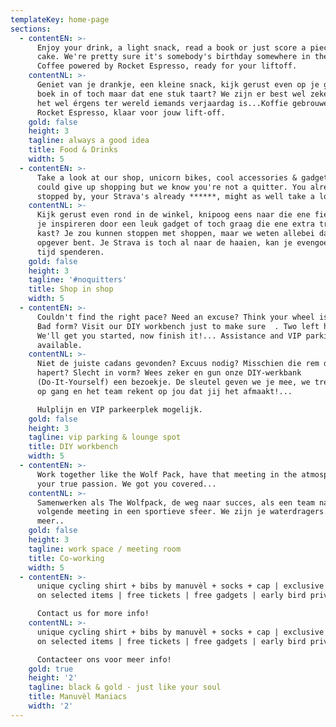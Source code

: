 ```yaml
---
templateKey: home-page
sections:
  - contentEN: >-
      Enjoy your drink, a light snack, read a book or just score a piece of
      cake. We're pretty sure it's somebody's birthday somewhere in the world.
      Coffee powered by Rocket Espresso, ready for your liftoff.
    contentNL: >-
      Geniet van je drankje, een kleine snack, kijk gerust even op je gemak een
      boek in of toch maar dat ene stuk taart? We zijn er best wel zeker van dat
      het wel érgens ter wereld iemands verjaardag is...Koffie gebrouwen door
      Rocket Espresso, klaar voor jouw lift-off.
    gold: false
    height: 3
    tagline: always a good idea
    title: Food & Drinks
    width: 5
  - contentEN: >-
      Take a look at our shop, unicorn bikes, cool accessories & gadgets. You
      could give up shopping but we know you're not a quitter. You already
      stopped by, your Strava's already ******, might as well take a look!
    contentNL: >-
      Kijk gerust even rond in de winkel, knipoog eens naar die ene fiets, laat
      je inspireren door een leuk gadget of toch graag die ene extra trui in de
      kast? Je zou kunnen stoppen met shoppen, maar we weten allebei dat je geen
      opgever bent. Je Strava is toch al naar de haaien, kan je evengoed hier je
      tijd spenderen.
    gold: false
    height: 3
    tagline: '#noquitters'
    title: Shop in shop
    width: 5
  - contentEN: >-
      Couldn't find the right pace? Need an excuse? Think your wheel is jammed?
      Bad form? Visit our DIY workbench just to make sure  . Two left hands?
      We'll get you started, now finish it!... Assistance and VIP parking
      available.
    contentNL: >-
      Niet de juiste cadans gevonden? Excuus nodig? Misschien die rem die
      hapert? Slecht in vorm? Wees zeker en gun onze DIY-werkbank
      (Do-It-Yourself) een bezoekje. De sleutel geven we je mee, we trekken je
      op gang en het team rekent op jou dat jij het afmaakt!...

      Hulplijn en VIP parkeerplek mogelijk.
    gold: false
    height: 3
    tagline: vip parking & lounge spot
    title: DIY workbench
    width: 5
  - contentEN: >-
      Work together like the Wolf Pack, have that meeting in the atmosphere of
      your true passion. We got you covered...
    contentNL: >-
      Samenwerken als The Wolfpack, de weg naar succes, als een team naar die
      volgende meeting in een sportieve sfeer. We zijn je waterdragers. Of
      meer..
    gold: false
    height: 3
    tagline: work space / meeting room
    title: Co-working
    width: 5
  - contentEN: >-
      unique cycling shirt + bibs by manuvèl + socks + cap | exclusive discounts
      on selected items | free tickets | free gadgets | early bird privileges.

      Contact us for more info! 
    contentNL: >-
      unique cycling shirt + bibs by manuvèl + socks + cap | exclusive discounts
      on selected items | free tickets | free gadgets | early bird privileges.

      Contacteer ons voor meer info!
    gold: true
    height: '2'
    tagline: black & gold - just like your soul
    title: Manuvèl Maniacs
    width: '2'
---
```


